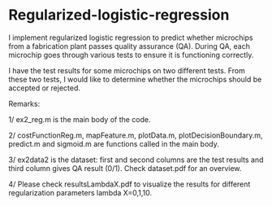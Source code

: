 # Regularized-logistic-regression

I implement regularized logistic regression to predict whether microchips from a fabrication plant passes quality assurance (QA). During QA, each microchip goes through various tests to ensure it is functioning correctly.

I have the test results for some microchips on two different tests. From these two tests, I would like to determine whether the microchips should be accepted or rejected.

Remarks:

1/ ex2_reg.m is the main body of the code. 

2/ costFunctionReg.m, mapFeature.m, plotData.m, plotDecisionBoundary.m, predict.m and sigmoid.m are functions called in the main body.

3/ ex2data2 is the dataset: first and second columns are the test results and third column gives QA result (0/1). Check dataset.pdf for an overview.

4/ Please check resultsLambdaX.pdf to visualize the results for different regularization parameters lambda X=0,1,10. 

